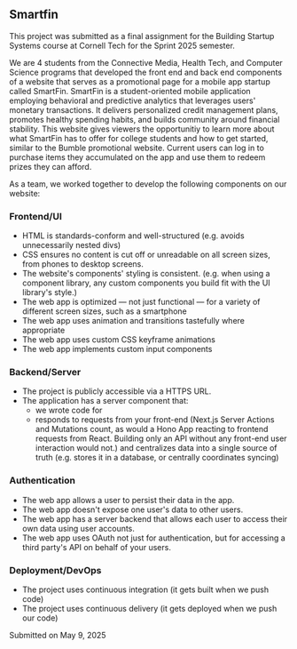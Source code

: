 ## Smartfin

This project was submitted as a final assignment for the Building Startup Systems course at Cornell Tech for the Sprint 2025 semester. 

We are 4 students from the Connective Media, Health Tech, and Computer Science programs that developed the front end and back end components of a website that serves as a promotional page for a mobile app startup called SmartFin. SmartFin is a student-oriented mobile application employing behavioral and predictive analytics that leverages users' monetary transactions. It delivers personalized credit management plans, promotes healthy spending habits, and builds community around financial stability. This website gives viewers the opportunitiy to learn more about what SmartFin has to offer for college students and how to get started, similar to the Bumble promotional website. Current users can log in to purchase items they accumulated on the app and use them to redeem prizes they can afford. 

As a team, we worked together to develop the following components on our website:

### Frontend/UI
- HTML is standards-conform and well-structured (e.g. avoids unnecessarily nested divs)
- CSS ensures no content is cut off or unreadable on all screen sizes, from phones to desktop screens.
- The website's components' styling is consistent.
(e.g. when using a component library, any custom components you build fit with the UI library's style.)
- The web app is optimized — not just functional — for a variety of different screen sizes, such as a smartphone
- The web app uses animation and transitions tastefully where appropriate
- The web app uses custom CSS keyframe animations
- The web app implements custom input components


### Backend/Server
- The project is publicly accessible via a HTTPS URL.
- The application has a server component that:
  - we wrote code for
  - responds to requests from your front-end
(Next.js Server Actions and Mutations count, as would a Hono App reacting to frontend requests from React. Building only an API without any front-end user interaction would not.)
and centralizes data into a single source of truth
(e.g. stores it in a database, or centrally coordinates syncing)


### Authentication
- The web app allows a user to persist their data in the app.
- The web app doesn't expose one user's data to other users.
- The web app has a server backend that allows each user to access their own data using user accounts.
- The web app uses OAuth not just for authentication, but for accessing a third party's API on behalf of your users.


### Deployment/DevOps
- The project uses continuous integration
(it gets built when we push code)
- The project uses continuous delivery
(it gets deployed when we push our code)


Submitted on May 9, 2025

